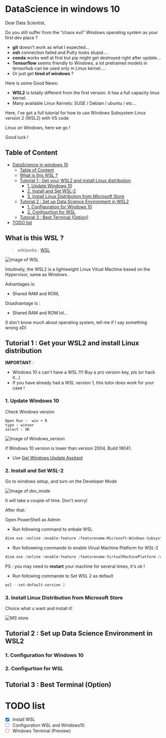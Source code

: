 # DataScience in windows 10

Dear Data Scientist, 

Do you still suffer from the "chaos evil" Windows operating system as your first dev place ?
- **git** doesn't work as what I expected...
- **ssh** connection failed and Putty looks stupid....
- **conda** works well at first but pip might get destroyed right after update...
- **Tensorflow** seems friendly to Windows, a lot pretrained models in tensorhub can be used only in Linux kernel....
- Or just get **tired of windows** ? 

Here is some Good News:
- **WSL2** is totally different from the first version. It has a full capacity linux kernel. 
- Many available Linux Kernels: SUSE / Debian / ubuntu / etc... 

Here, I've got a full tutorial for how to use Windows Subsystem Linux version 2 (WSL2) with VS code 

Linux on Windows, here we go !

Good luck !

## Table of Content

- [DataScience in windows 10](#datascience-in-windows-10)
  - [Table of Content](#table-of-content)
  - [What is this WSL ?](#what-is-this-wsl-)
  - [Tutorial 1 : Get your WSL2 and install Linux distribution](#tutorial-1--get-your-wsl2-and-install-linux-distribution)
    - [1. Update Windows 10](#1-update-windows-10)
    - [2. Install and Set WSL-2](#2-install-and-set-wsl-2)
    - [3. Install Linux Distribution from Microsoft Store](#3-install-linux-distribution-from-microsoft-store)
  - [Tutorial 2 : Set up Data Science Environment in WSL2](#tutorial-2--set-up-data-science-environment-in-wsl2)
    - [1. Configuration for Windows 10](#1-configuration-for-windows-10)
    - [2. Configurtion for WSL](#2-configurtion-for-wsl)
  - [Tutorial 3 : Best Terminal (Option)](#tutorial-3--best-terminal-option)
- [TODO list](#todo-list)


## What is this WSL ?
> wikipedia : [WSL](https://en.wikipedia.org/wiki/Windows_Subsystem_for_Linux)  


![Image of WSL](img/WSL-2-Architecture.jpg)

Intuitively, the WSL2 is a lightweight Linux Vitual Machine based on the Hypervisor, same as Windows. 

Advantages is: 
- Shared RAM and ROM, 

Disadvantage is : 
- Shared RAM and ROM lol...

(I don't know much about operating system, tell me if I say something wrong xD)

## Tutorial 1 : Get your WSL2 and install Linux distribution

**IMPORTANT** : 
* Windows 10 s can't have a WSL !!!! Buy a pro version key, pls (or hack it...)
* If you have already had a WSL version 1, this tutor does work for your case ! 

### 1. Update Windows 10

Check Windows version
```
Open Run :  win + R 
type : winver  
select : OK
```
![Image of Windows_version](img/win_version.png)

if Windows 10 version is lower than version 2004, Build 19041.
- Use [Get Windows Update Assitant](https://www.microsoft.com/software-download/windows10)


### 2. Install and Set WSL-2

Go to windows setup, and turn on the Developer Mode 

![Image of dev_mode](img/dev_mode.png)

It will take a couple of time.  Don't worry! 

After that: 

Open PowerShell as Admin 

- Run following command to enbale WSL

```PowerShell
dism.exe /online /enable-feature /featurename:Microsoft-Windows-Subsystem-Linux /all /norestart
```

- Run followeing commande to enable Virual Machine Platform for WSL-2

```PowerShell
dism.exe /online /enable-feature /featurename:VirtualMachinePlatform /all /norestart
```

PS : you may need to **restart** your machine for several times, it's ok !

- Run following commande to Set WSL 2 as default 

```PowerShell
wsl --set-default-version 2
```

### 3. Install Linux Distribution from Microsoft Store

Choice what u want and install it! 

![MS store](img/win_store.png)


## Tutorial 2 : Set up Data Science Environment in WSL2

### 1. Configuration for Windows 10

### 2. Configurtion for WSL


## Tutorial 3 : Best Terminal (Option)



# TODO list

- [x] Install WSL
- [ ] Configuration WSL and Windows10
- [ ] Windows Terminal (Preview)